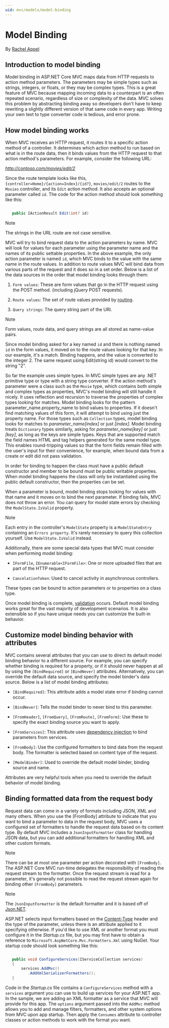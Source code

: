```yaml
---
uid: mvc/models/model-binding
---
```

# Model Binding

By [Rachel Appel](http://github.com/rachelappel)

## Introduction to model binding

Model binding in ASP.NET Core MVC maps data from HTTP requests to action method parameters. The parameters may be simple types such as strings, integers, or floats, or they may be complex types. This is a great feature of MVC because mapping incoming data to a counterpart is an often repeated scenario, regardless of size or complexity of the data. MVC solves this problem by abstracting binding away so developers don't have to keep rewriting a slightly different version of that same code in every app. Writing your own text to type converter code is tedious, and error prone.

## How model binding works

When MVC receives an HTTP request, it routes it to a specific action method of a controller. It determines which action method to run based on what is in the route data, then it binds values from the HTTP request to that action method's parameters. For example, consider the following URL:

*http://contoso.com/movies/edit/2*

Since the route template looks like this, `{controller=Home}/{action=Index}/{id?}`, `movies/edit/2` routes to the `Movies` controller, and its `Edit` action method. It also accepts an optional parameter called `id`. The code for the action method should look something like this:

<!-- literal_block {"ids": [], "linenos": true, "xml:space": "preserve", "language": "csharp"} -->

````c#

   public IActionResult Edit(int? id)
   ````

> [!NOTE]
> The strings in the URL route are not case sensitive.

MVC will try to bind request data to the action parameters by name. MVC will look for values for each parameter using the parameter name and the names of its public settable properties. In the above example, the only action parameter is named `id`, which MVC binds to the value with the same name in the route values. In addition to route values MVC will bind data from various parts of the request and it does so in a set order. Below is a list of the data sources in the order that model binding looks through them:

1. `Form values`: These are form values that go in the HTTP request using the POST method. (including jQuery POST requests).

2. `Route values`: The set of route values provided by [routing](https://docs.asp.net/projects/mvc/en/latest/controllers/routing.html).

3. `Query strings`: The query string part of the URI.

> [!NOTE]
> Form values, route data, and query strings are all stored as name-value pairs.

Since model binding asked for a key named `id` and there is nothing named `id` in the form values, it moved on to the route values looking for that key. In our example, it's a match. Binding happens, and the value is converted to the integer 2. The same request using Edit(string id) would convert to the string "2".

So far the example uses simple types. In MVC simple types are any .NET primitive type or type with a string type converter. If the action method's parameter were a class such as the `Movie` type, which contains both simple and complex types as properties, MVC's model binding will still handle it nicely. It uses reflection and recursion to traverse the properties of complex types looking for matches. Model binding looks for the pattern parameter_name.property_name to bind values to properties. If it doesn't find matching values of this form, it will attempt to bind using just the property name. For those types such as `Collection` types, model binding looks for matches to *parameter_name[index]* or just *[index]*. Model binding treats  `Dictionary` types similarly, asking for *parameter_name[key]* or just *[key]*, as long as the keys are simple types. Keys that are supported match the field names HTML and tag helpers generated for the same model type. This enables round-tripping values
so that the form fields remain filled with the user's input for their convenience, for example, when bound data from a create or edit did not pass validation.

In order for binding to happen the class must have a public default constructor and member to be bound must be public writable properties. When model binding happens the class will only be instantiated using the public default constructor, then the properties can be set.

When a parameter is bound, model binding stops looking for values with that name and it moves on to bind the next parameter. If binding fails, MVC does not throw an error. You can query for model state errors by checking the `ModelState.IsValid` property.

> [!NOTE]
> Each entry in the controller's `ModelState` property is a `ModelStateEntry` containing an `Errors property`. It's rarely necessary to query this collection yourself. Use `ModelState.IsValid` instead.

Additionally, there are some special data types that MVC must consider when performing model binding:

* `IFormFile`, `IEnumerable<IFormFile>`: One or more uploaded files that are part of the HTTP request.

* `CancelationToken`: Used to cancel activity in asynchronous controllers.

These types can be bound to action parameters or to properties on a class type.

Once model binding is complete, [validation](https://docs.asp.net/projects/mvc/en/latest/models/validation.html) occurs. Default model binding works great for the vast majority of development scenarios. It is also extensible so if you have unique needs you can customize the built-in behavior.

## Customize model binding behavior with attributes

MVC contains several attributes that you can use to direct its default model binding behavior to a different source. For example, you can specify whether binding is required for a property, or if it should never happen at all by using the `[BindRequired]` or `[BindNever]` attributes. Alternatively, you can override the default data source, and specify the model binder's data source. Below is a list of model binding attributes:

* `[BindRequired]`: This attribute adds a model state error if binding cannot occur.

* `[BindNever]`: Tells the model binder to never bind to this parameter.

* `[FromHeader]`, `[FromQuery]`, `[FromRoute]`, `[FromForm]`: Use these to specify the exact binding source you want to apply.

* `[FromServices]`: This attribute uses [dependency injection](../../fundamentals/dependency-injection.md) to bind parameters from services.

* `[FromBody]`: Use the configured formatters to bind data from the request body. The formatter is selected based on content type of the request.

* `[ModelBinder]`: Used to override the default model binder, binding source and name.

Attributes are very helpful tools when you need to override the default behavior of model binding.

## Binding formatted data from the request body

Request data can come in a variety of formats including JSON, XML and many others. When you use the [FromBody] attribute to indicate that you want to bind a parameter to data in the request body, MVC uses a configured set of formatters to handle the request data based on its content type. By default MVC includes a `JsonInputFormatter` class for handling JSON data, but you can add additional formatters for handling XML and other custom formats.

> [!NOTE]
> There can be at most one parameter per action decorated with `[FromBody]`. The ASP.NET Core MVC run-time delegates the responsibility of reading the request stream to the formatter. Once the request stream is read for a parameter, it's generally not possible to read the request stream again for binding other `[FromBody]` parameters.

> [!NOTE]
> The `JsonInputFormatter` is the default formatter and it is based off of [Json.NET](http://www.newtonsoft.com/json).

ASP.NET selects input formatters based on the [Content-Type](https://www.w3.org/Protocols/rfc1341/4_Content-Type.html) header and the type of the parameter, unless there is an attribute applied to it specifying otherwise. If you'd like to use XML or another format you must configure it in the *Startup.cs* file, but you may first have to obtain a reference to `Microsoft.AspNetCore.Mvc.Formatters.Xml` using NuGet. Your startup code should look something like this:

<!-- literal_block {"ids": [], "linenos": true, "xml:space": "preserve", "language": "csharp"} -->

````c#

   public void ConfigureServices(IServiceCollection services)
   {
       services.AddMvc()
          .AddXmlSerializerFormatters();
   }
   ````

Code in the *Startup.cs* file contains a `ConfigureServices` method with a `services` argument you can use to build up services for your ASP.NET app. In the sample, we are adding an XML formatter as a service that MVC will provide for this app. The `options` argument passed into the `AddMvc` method allows you to add and manage filters, formatters, and other system options from MVC upon app startup. Then apply the `Consumes` attribute to controller classes or action methods to work with the format you want.
